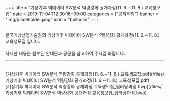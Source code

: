 +++
title = "기상기후 빅데이터 SW분석 역량강화 공개과정(11. 6.∼11. 8.) 교육생모집"
date = 2019-11-04T12:30:16+09:00
categories = ["공지사항"]
banner = "img/placeholder.png"
icon = "bullhorn"
+++
<!--more-->

<br>
한국기상산업기술원의 기상기후 빅데이터 SW분석 역량강화 공개과정(11. 6.∼11. 8.) 교육생모집 입니다.
<br><br>
자세한 내용은 첨부된 안내문과 공문을 참고하여 주시길 바랍니다.
<br>

--------------------------------------------------------

<br>
[기상기후 빅데이터 SW분석 역량강화 공개과정(11. 6.∼11. 8.) 교육생모집.pdf](/files/기상기후 빅데이터 SW분석 역량강화 공개과정(11. 6.∼11. 8.) 교육생모집.pdf)
<br>
[기상기후 빅데이터 SW분석 역량강화 공개과정 교육생모집_딥러닝과정.hwp](/files/기상기후 빅데이터 SW분석 역량강화 공개과정 교육생모집_딥러닝과정.hwp)
<br>
